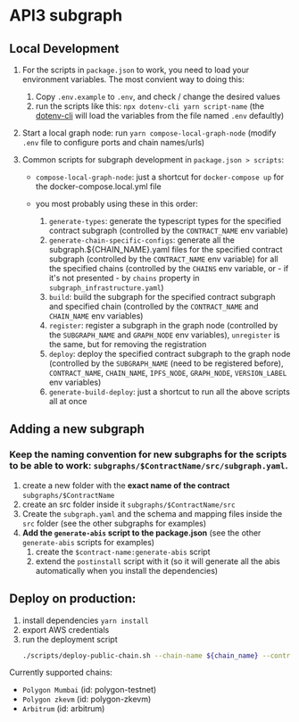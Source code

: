 # API3 subgraph

## Local Development

1. For the scripts in `package.json` to work, you need to load your environment variables. The most convient way to doing this:
   1. Copy `.env.example` to `.env`, and check / change the desired values
   2. run the scripts like this: `npx dotenv-cli yarn script-name` (the [dotenv-cli](https://www.npmjs.com/package/dotenv-cli) will load the variables from the file named `.env` defaultly)
2. Start a local graph node:
   run `yarn compose-local-graph-node` (modify `.env` file to configure ports and chain names/urls)
3. Common scripts for subgraph development in `package.json > scripts`:

   - `compose-local-graph-node`: just a shortcut for `docker-compose up` for the docker-compose.local.yml file

   - you most probably using these in this order:
     1. `generate-types`: generate the typescript types for the specified contract subgraph (controlled by the `CONTRACT_NAME` env variable)
     2. `generate-chain-specific-configs`: generate all the subgraph.\${CHAIN_NAME}.yaml files for the specified contract subgraph (controlled by the `CONTRACT_NAME` env variable) for all the specified chains (controlled by the `CHAINS` env variable, or - if it's not presented - by `chains` property in `subgraph_infrastructure.yaml`)
     3. `build`: build the subgraph for the specified contract subgraph and specified chain (controlled by the `CONTRACT_NAME` and `CHAIN_NAME` env variables)
     4. `register`: register a subgraph in the graph node (controlled by the `SUBGRAPH_NAME` and `GRAPH_NODE` env variables), `unregister` is the same, but for removing the registration
     5. `deploy`: deploy the specified contract subgraph to the graph node (controlled by the `SUBGRAPH_NAME` (need to be registered before), `CONTRACT_NAME`, `CHAIN_NAME`, `IPFS_NODE`, `GRAPH_NODE`, `VERSION_LABEL` env variables)
     6. `generate-build-deploy`: just a shortcut to run all the above scripts all at once

## Adding a new subgraph

### Keep the naming convention for new subgraphs for the scripts to be able to work: `subgraphs/$ContractName/src/subgraph.yaml`.

1. create a new folder with the **exact name of the contract** `subgraphs/$ContractName`
2. create an src folder inside it `subgraphs/$ContractName/src`
3. Create the `subgraph.yaml` and the schema and mapping files inside the `src` folder (see the other subgraphs for examples)
4. **Add the `generate-abis` script to the package.json** (see the other `generate-abis` scripts for examples)
   1. create the `$contract-name:generate-abis` script
   2. extend the `postinstall` script with it (so it will generate all the abis automatically when you install the dependencies)

## Deploy on production:

1. install dependencies `yarn install`
2. export AWS credentials
3. run the deployment script
   ```bash
   ./scripts/deploy-public-chain.sh --chain-name ${chain_name} --contract-name ${contract_name}
   ```

Currently supported chains:

- `Polygon Mumbai` (id: polygon-testnet)
- `Polygon zkevm` (id: polygon-zkevm)
- `Arbitrum` (id: arbitrum)
